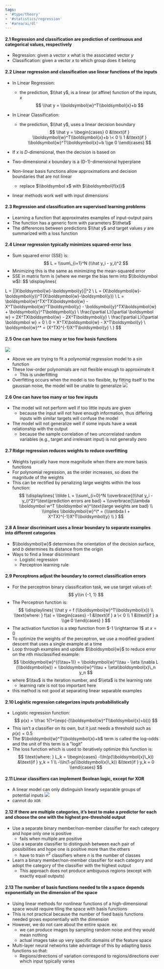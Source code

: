 ```yaml
---
tags:
- '#type/theory'
- '#statistics/regression'
- '#area/ai/dl'
---
```


#### 2.1 Regression and classification are prediction of continuous and categorical values, respectively

- Regression: given a vector $x$ what is the associated vector $y$
- Classification: given a vector $x$ to which group does it belong

#### 2.2 Linear regression and classification use linear functions of the inputs

- In Linear Regression:

  - the prediction, $\\hat y$, is a linear (or affine) function of the inputs, $x$
    $$
    \\hat y = \\boldsymbol{w}^T\\boldsymbol{x}+b
    $$

- In Linear Classification:

  - the prediction, $\\hat y$, uses a linear decision boundary
    $$
    \\hat y = \\begin{cases}
    0 &\\text{if } \\boldsymbol{w}^T\\boldsymbol{x}+b \< 0 \\
    1 &\\text{if } \\boldsymbol{w}^T\\boldsymbol{x}+b \\ge 0
    \\end{cases}
    $$

- If $x$ is $D$-dimensional, then the decision is based on

- Two-dimensional $x$ boundary is a (D-1)-dimensional hyperplane

- Non-linear basis functions allow approximations and decision boundaries that are not linear

  - replace $\\boldsymbol x$ with $\\boldsymbol{f(x)}$

- linear methods work well with input dimensions

#### 2.3 Regression and classification are supervised learning problems

- Learning a function that approximates examples of input-output pairs
- The function has a generic form with parameters $\\theta$
- The differences between predictions $\\hat y$ and target values $y$ are summarized with a loss function

#### 2.4 Linear regression typically minimizes squared-error loss

- Sum squared error (SSE) is:
  $$
  L = \\sum\_{i=1}^N (\\hat y_i - y_i)^2
  $$
- Minimizing this is the same as minimizing the mean-squared error
- SSE in matrix form is (where we merge the bias term into $\\boldsymbol w$):
  $$
  \\displaylines{

L = ||X\\boldsymbol{w}-\\boldsymbol{y}||^2 \\
L = (X\\boldsymbol{w}-\\boldsymbol{y})^T(X\\boldsymbol{w}-\\boldsymbol{y}) \\
L = \\boldsymbol{w}^TX^TX\\boldsymbol{w} - X^T\\boldsymbol{w}^T\\boldsymbol{y} - \\boldsymbol{y}^TX\\boldsymbol{w} + \\boldsymbol{y}^T\\boldsymbol{y} \\
\\frac{\\partial L}{\\partial \\boldsymbol w} = 2X^TX\\boldsymbol{w} - 2X^T\\boldsymbol{y} \\
\\frac{\\partial L}{\\partial \\boldsymbol w} = 0 \\
0 = X^TX\\boldsymbol{w} - X^T\\boldsymbol{y} \\
\\boldsymbol{w}^\* = (X^TX)^{-1}X^T\\boldsymbol{y} \\
}
$$

#### 2.5 One can have too many or too few basis functions

![](Pasted%20image%2020231217134822.png)

- Above we are trying to fit a polynomial regression model to a sin function
- These low-order polynomials are not flexible enough to approximate it
  - This is underfitting
- Overfitting occurs when the model is too flexible, by fitting itself to the gaussian noise, the model will be unable to generalize
  ![](Pasted%20image%2020231217135040.png)

#### 2.6 One can have too many or too few inputs

- The model will not perform well if too little inputs are given
  - because the input will not have enough information, thus differing inputs with similar targets will confuse the model
- The model will not generalize well if some inputs have a weak relationship with the output
  - because the sample correlation of two uncorrelated random variables (e.g., target and irrelevant input) is not generally zero

#### 2.7 Ridge regression reduces weights to reduce overfitting

- Weights typically have more magnitude when there are more basis functions
- For polynomial regression, as the order increases, so does the magnitude of the weights
- This can be rectified by penalizing large weights within the loss function:
  $$
  \\displaylines{
  \\tilde L = \\sum\_{i=0}^N \\overbrace{(\\hat y_i - y_i)^2}^\\text{prediction errors are bad} + \\overbrace{\\lambda \\boldsymbol w^T \\boldsymbol w}^\\text{large weights are bad} \\
  \\implies \\boldsymbol{w}^\* = (\\lambda I + X^TX)^{-1}X^T\\boldsymbol{y} \\
  }
  $$

#### 2.8 A linear discriminant uses a linear boundary to separate examples into different categories

- $\\boldsymbol{w}$ determines the orientation of the decision surface, and $b$ determines its distance from the origin
- Ways to find a linear discriminant
  - Logistic regression
  - Perceptron learning rule

#### 2.9 Perceptrons adjust the boundary to correct classification errors

- For the perceptron binary classification task, we use target values of:
  $$
  y\\in {-1, 1}
  $$
- The Perceptron function is:
  $$
  \\displaylines{
  \\hat y = f (\\boldsymbol{w}^T\\boldsymbol{x}) \\
  \\text{where: }
  f(a) = \\begin{cases}
  -1 &\\text{if } a \< 0 \\
  1 &\\text{if } a \\ge 0
  \\end{cases}
  }
  $$
- The activation function is a step function from $-1 \\rightarrow 1$ at $x=0$
- To optimize the weights of the perceptron, we use a modified gradient descent that uses a single example at a time
- Loop through examples and update $\\boldsymbol{w}$ to reduce error on the $n$th misclassified example:
  $$
  \\boldsymbol{w}^{(\\tau+1)} = \\boldsymbol{w}^\\tau - \\eta \\nabla L (\\boldsymbol{w}) = \\boldsymbol{w}^\\tau + \\eta\\boldsymbol{x}\_n y_n
  $$
- where $\\tau$ is the iteration number, and $\\eta$ is the learning rate
  - learning rate is not too important here
- this method is not good at separating linear separable examples

#### 2.10 Logistic regression categorizes inputs probabilistically

- Logistic regression function:
  $$
  p(x) = \\frac 1{1+\\exp(-(\\boldsymbol{w}^T\\boldsymbol{x}+b))}
  $$
- This isn’t a classifier on its own, but it just needs a threshold such as $p(x) = 0.5$
- The $\\boldsymbol{w}^T\\boldsymbol{x}+b$ term is called the log-odds and the unit of this term is a "logit"
- The loss function which is used to iteratively optimize this function is:
  $$
  \\text{where: }
  L_k = \\begin{cases}
  -\\ln(p(\\boldsymbol{x}\_k)) &\\text{if } y_k = 1 \\
  -\\ln(1-p(\\boldsymbol{x}\_k)) &\\text{if } y_k = 0
  \\end{cases}
  $$

#### 2.11 Linear classifiers can implement Boolean logic, except for XOR

- A linear model can only distinguish linearly separable groups of potential inputs
  ![](Pasted%20image%2020231217153115.png)
- cannot do `XOR`

#### 2.12 If there are multiple categories, it’s best to make a predictor for each and choose the one with the highest pre-threshold output

- Use a separate binary member/non-member classifier for each category and hope only one is positive
  - fails when multiple are positive
- Use a separate classifier to distinguish between each pair of possibilities and hope one is positive more than the others
  - have to train $n^2$ classifiers where $n$ is the number of classes
- Learn a binary member/non-member classifier for each category and adopt the category of the classifier with the highest output
  - This approach does not produce ambiguous regions (except with exactly equal outputs)

#### 2.13 The number of basis functions needed to tile a space depends exponentially on the dimension of the space

- Using linear methods for nonlinear functions of a high-dimensional space would require tiling the space with basis functions
- This is not practical because the number of fixed basis functions needed grows exponentially with the dimension
- However, we do not care about the entire space. ex:
  - we can produce images by sampling random noise and they would mean nothing
  - actual images take up very specific domains of the feature space
- Multi-layer neural networks take advantage of this by adapting basis functions so that:
  - Regions/directions of variation correspond to regions/directions over which input typically varies